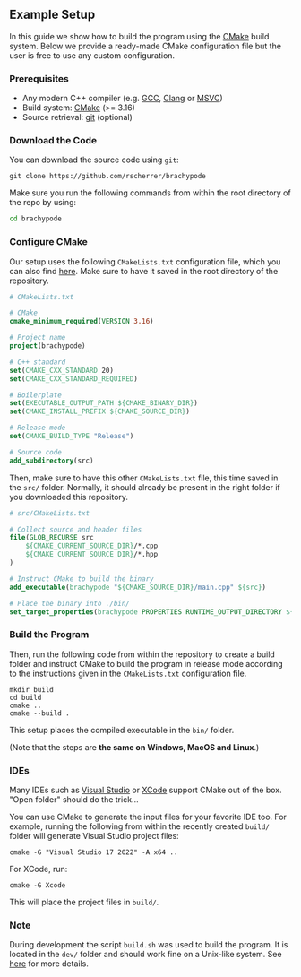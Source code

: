 ## Example Setup

In this guide we show how to build the program using the [CMake](https://cmake.org/) build system. Below we provide a ready-made CMake configuration file but the user is free to use any custom configuration.

### Prerequisites

- Any modern C++ compiler (e.g. [GCC](https://gcc.gnu.org/), [Clang](https://clang.llvm.org/) or [MSVC](https://visualstudio.microsoft.com/vs/features/cplusplus/))
- Build system: [CMake](https://cmake.org/) (>= 3.16)
- Source retrieval: [git](https://git-scm.com/) (optional)

### Download the Code

You can download the source code using `git`:

```shell
git clone https://github.com/rscherrer/brachypode
```

Make sure you run the following commands from within the root directory of the repo by using:

```bash
cd brachypode
```

### Configure CMake

Our setup uses the following `CMakeLists.txt` configuration file, which you can also find [here](../dev/cmake/release.cmake). Make sure to have it saved in the root directory of the repository.

```cmake
# CMakeLists.txt

# CMake
cmake_minimum_required(VERSION 3.16)

# Project name
project(brachypode)

# C++ standard
set(CMAKE_CXX_STANDARD 20)
set(CMAKE_CXX_STANDARD_REQUIRED)

# Boilerplate
set(EXECUTABLE_OUTPUT_PATH ${CMAKE_BINARY_DIR})
set(CMAKE_INSTALL_PREFIX ${CMAKE_SOURCE_DIR})

# Release mode
set(CMAKE_BUILD_TYPE "Release")

# Source code
add_subdirectory(src)
```

Then, make sure to have this other `CMakeLists.txt` file, this time saved in the `src/` folder. Normally, it should already be present in the right folder if you downloaded this repository.

```cmake
# src/CMakeLists.txt

# Collect source and header files
file(GLOB_RECURSE src 
    ${CMAKE_CURRENT_SOURCE_DIR}/*.cpp 
    ${CMAKE_CURRENT_SOURCE_DIR}/*.hpp
)

# Instruct CMake to build the binary
add_executable(brachypode "${CMAKE_SOURCE_DIR}/main.cpp" ${src})

# Place the binary into ./bin/
set_target_properties(brachypode PROPERTIES RUNTIME_OUTPUT_DIRECTORY ${CMAKE_SOURCE_DIR}/bin/$<0:>)
```

### Build the Program

Then, run the following code from within the repository to create a build folder and instruct CMake to build the program in release mode according to the instructions given in the `CMakeLists.txt` configuration file.

```shell 
mkdir build
cd build
cmake ..
cmake --build .
```

This setup places the compiled executable in the `bin/` folder.

(Note that the steps are **the same on Windows, MacOS and Linux**.)

### IDEs

Many IDEs such as [Visual Studio](https://visualstudio.microsoft.com/) or [XCode](https://developer.apple.com/xcode/) support CMake out of the box. "Open folder" should do the trick...

You can use CMake to generate the input files for your favorite IDE too. For example, running the following from within the recently created `build/` folder will generate Visual Studio project files:

```shell
cmake -G "Visual Studio 17 2022" -A x64 ..
```

For XCode, run:

```shell
cmake -G Xcode    
```

This will place the project files in `build/`.

### Note

During development the script `build.sh` was used to build the program. It is located in the `dev/` folder and should work fine on a Unix-like system. See [here](../dev/README.md) for more details.
